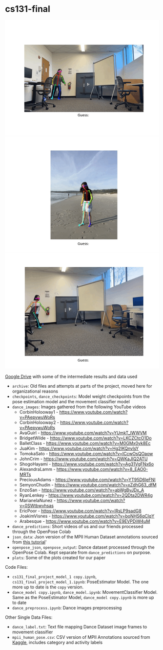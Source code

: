 # cs131-final

![](https://github.com/echow626/cs131-final/blob/main/gifs/alyssa.gif) ![](https://github.com/echow626/cs131-final/blob/main/gifs/chuyi.gif) ![](https://github.com/echow626/cs131-final/blob/main/gifs/elisse.gif)


[Google Drive](https://drive.google.com/drive/folders/107MIEJkrakvlAM3cyD9mJ3sgYNzF0Z98?usp=sharing) with some of the intermediate results and data used


* `archive`: Old files and attempts at parts of the project, moved here for organizational reasons
* `checkpoints`, `dance_checkpoints`: Model weight checkpoints from the pose estimation model and the movement classifier model
* `dance_images`: Images gathered from the following YouTube videos
    * CorbinHolooway1 - https://www.youtube.com/watch?v=PAepvwuWoRs
    * CorbinHolooway2 - https://www.youtube.com/watch?v=PAepvwuWoRs
    * AvaGuirl - https://www.youtube.com/watch?v=YUmkT_lWWVM
    * BridgetWilde - https://www.youtube.com/watch?v=LKCZCtcO1Do
    * BalletClass - https://www.youtube.com/watch?v=M0GMx0vk8Ec
    * JuaKim - https://www.youtube.com/watch?v=Hg2IKQnvlsY
    * TomokaSato - https://www.youtube.com/watch?v=ICcwOsQOaow
    * JohnCrim - https://www.youtube.com/watch?v=QWKaJIQ2ATU
    * ShogoHayami - https://www.youtube.com/watch?v=Ag31VgFNx6o
    * AlexandraLamm - https://www.youtube.com/watch?v=8_EAO0-MRTs
    * PreciousAdams - https://www.youtube.com/watch?v=YT95D6leFNI
    * SemyonChudin - https://www.youtube.com/watch?v=xZdhG63_dfM
    * EnzoSan - https://www.youtube.com/watch?v=abWgBvJDx_A
    * RyanLenkey - https://www.youtube.com/watch?v=2QDta2DWR4g
    * MarianelaNunez - https://www.youtube.com/watch?v=0SWtbwvhsas
    * EricPoor - https://www.youtube.com/watch?v=lRsLP9sadG8
    * JoakimVisnes - https://www.youtube.com/watch?v=boNHS6qClqY
    * Arabesque - https://www.youtube.com/watch?v=E9EVPDiW4uM
* `dance_predictions`: Short videos of us and our friends processed through the OpenPose Colab
* `json_data`: Json version of the MPII Human Dataset annotations sourced from [this tutorial](https://github.com/ilovepose/fast-human-pose-estimation.pytorch)'
* `openpose_json`, `openpose_output`: Dance dataset processed through the OpenPose Colab. Kept separate from `dance_predictions` on purpose.
* `plots`: Some of the plots created for our paper

Code Files:
* `cs131_final_project_model_1 copy.ipynb`, `cs131_final_project_model_1.ipynb`: PoseEstimator Model. The one more up to date is the `copy` version.
* `dance_model copy.ipynb`, `dance_model.ipynb`: MovementClassifier Model. Same as the PoseEstimator Model, `dance_model copy.ipynb` is more up to date
* `dance_preprocess.ipynb`: Dance images preprocessing

Other Single Data Files:
* `dance_label.txt`: Text file mapping Dance Dataset image frames to movement classifier
* `mpii_human_pose.csv`: CSV version of MPII Annotations sourced from [Kaggle](https://www.kaggle.com/datasets/nicolehoelzl/mpii-human-pose-data/data), includes category and activity labels 
